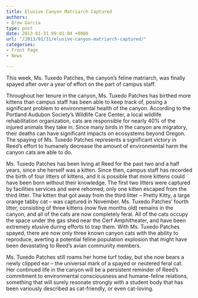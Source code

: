 ```yaml
---
title: Elusive Canyon Matriarch Captured
authors:
- Drew Garcia
type: post
date: 2013-01-31 09:01:04 +0000
url: "/2013/01/31/elusive-canyon-matriarch-captured/"
categories:
- Front Page
- News

---
```

This week, Ms. Tuxedo Patches, the canyon’s feline matriarch, was finally spayed after over a year of effort on the part of campus staff.

Throughout her tenure in the canyon, Ms. Tuxedo Patches has birthed more kittens than campus staff has been able to keep track of, posing a significant problem to environmental health of the canyon. According to the Portland Audubon Society’s Wildlife Care Center, a local wildlife rehabilitation organization, cats are responsible for nearly 40% of the injured animals they take in. Since many birds in the canyon are migratory, their deaths can have significant impacts on ecosystems beyond Oregon. The spaying of Ms. Tuxedo Patches represents a significant victory in Reed’s effort to humanely decrease the amount of environmental harm the canyon cats are able to do.

Ms. Tuxedo Patches has been living at Reed for the past two and a half years, since she herself was a kitten. Since then, campus staff has recorded the birth of four litters of kittens, and it is possible that more kittens could have been born without their knowledge. The first two litters were captured by facilities services and were rehomed; only one kitten escaped from the third litter. The kitten that got away from the third litter – Pretty Kitty, a large orange tabby cat – was captured in November. Ms. Tuxedo Patches’ fourth litter, consisting of three kittens (now five months old) remains in the canyon, and all of the cats are now completely feral. All of the cats occupy the space under the gas shed near the Cerf Amphitheater, and have been extremely elusive during efforts to trap them. With Ms. Tuxedo Patches spayed, there are now only three known canyon cats with the ability to reproduce, averting a potential feline population explosion that might have been devastating to Reed’s avian community members.

Ms. Tuxedo Patches still roams her home turf today, but she now bears a newly clipped ear – the universal mark of a spayed or neutered feral cat. Her continued life in the canyon will be a persistent reminder of Reed’s commitment to environmental consciousness and humane-feline relations, something that will surely resonate strongly with a student body that has been variously described as cat-friendly, or even cat-loving.